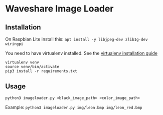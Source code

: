 # Waveshare Image Loader

## Installation

On Raspbian Lite install this:
`apt install -y libjpeg-dev zlib1g-dev wiringpi`

You need to have virtualenv installed. See the [virtualenv installation guide](https://virtualenv.pypa.io/en/latest/installation)

```
virtualenv venv
source venv/bin/activate
pip3 install -r requirements.txt
```

## Usage

`python3 imageloader.py <black_image_path> <color_image_path>`

Example:
`python3 imageloader.py img/leon.bmp img/leon_red.bmp`


